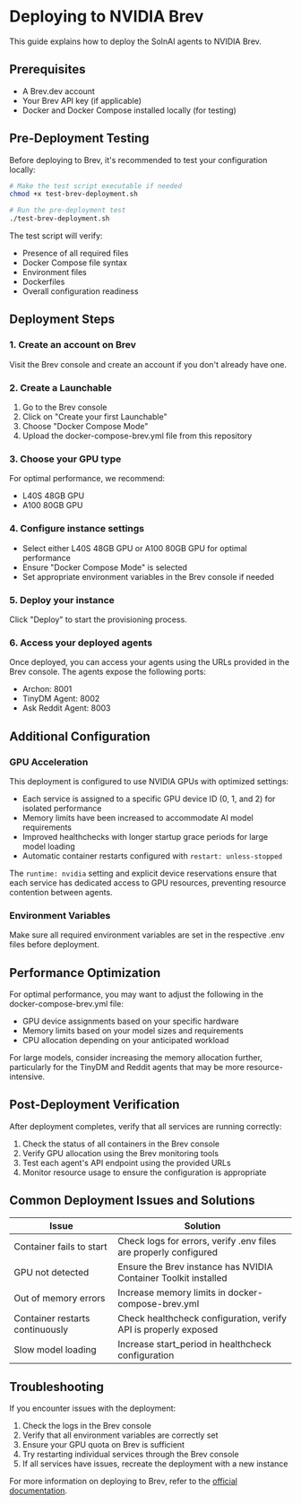 # Deploying to NVIDIA Brev

This guide explains how to deploy the SolnAI agents to NVIDIA Brev.

## Prerequisites

- A Brev.dev account
- Your Brev API key (if applicable)
- Docker and Docker Compose installed locally (for testing)

## Pre-Deployment Testing

Before deploying to Brev, it's recommended to test your configuration locally:

```bash
# Make the test script executable if needed
chmod +x test-brev-deployment.sh

# Run the pre-deployment test
./test-brev-deployment.sh
```

The test script will verify:
- Presence of all required files
- Docker Compose file syntax
- Environment files
- Dockerfiles
- Overall configuration readiness

## Deployment Steps

### 1. Create an account on Brev

Visit the Brev console and create an account if you don't already have one.

### 2. Create a Launchable

1. Go to the Brev console
2. Click on "Create your first Launchable"
3. Choose "Docker Compose Mode"
4. Upload the docker-compose-brev.yml file from this repository

### 3. Choose your GPU type

For optimal performance, we recommend:
- L40S 48GB GPU
- A100 80GB GPU

### 4. Configure instance settings

- Select either L40S 48GB GPU or A100 80GB GPU for optimal performance
- Ensure "Docker Compose Mode" is selected
- Set appropriate environment variables in the Brev console if needed

### 5. Deploy your instance

Click "Deploy" to start the provisioning process.

### 6. Access your deployed agents

Once deployed, you can access your agents using the URLs provided in the Brev console.
The agents expose the following ports:
- Archon: 8001
- TinyDM Agent: 8002
- Ask Reddit Agent: 8003

## Additional Configuration

### GPU Acceleration

This deployment is configured to use NVIDIA GPUs with optimized settings:

- Each service is assigned to a specific GPU device ID (0, 1, and 2) for isolated performance
- Memory limits have been increased to accommodate AI model requirements
- Improved healthchecks with longer startup grace periods for large model loading
- Automatic container restarts configured with `restart: unless-stopped`

The `runtime: nvidia` setting and explicit device reservations ensure that each service has dedicated access to GPU resources, preventing resource contention between agents.

### Environment Variables

Make sure all required environment variables are set in the respective .env files before deployment.

## Performance Optimization

For optimal performance, you may want to adjust the following in the docker-compose-brev.yml file:

- GPU device assignments based on your specific hardware
- Memory limits based on your model sizes and requirements
- CPU allocation depending on your anticipated workload

For large models, consider increasing the memory allocation further, particularly for the TinyDM and Reddit agents that may be more resource-intensive.

## Post-Deployment Verification

After deployment completes, verify that all services are running correctly:

1. Check the status of all containers in the Brev console
2. Verify GPU allocation using the Brev monitoring tools
3. Test each agent's API endpoint using the provided URLs
4. Monitor resource usage to ensure the configuration is appropriate

## Common Deployment Issues and Solutions

| Issue | Solution |
|-------|----------|
| Container fails to start | Check logs for errors, verify .env files are properly configured |
| GPU not detected | Ensure the Brev instance has NVIDIA Container Toolkit installed |
| Out of memory errors | Increase memory limits in docker-compose-brev.yml |
| Container restarts continuously | Check healthcheck configuration, verify API is properly exposed |
| Slow model loading | Increase start_period in healthcheck configuration |

## Troubleshooting

If you encounter issues with the deployment:

1. Check the logs in the Brev console
2. Verify that all environment variables are correctly set
3. Ensure your GPU quota on Brev is sufficient
4. Try restarting individual services through the Brev console
5. If all services have issues, recreate the deployment with a new instance

For more information on deploying to Brev, refer to the [official documentation](https://docs.nvidia.com/brev/latest/).
